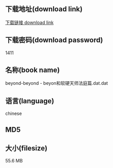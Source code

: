 ## 下载地址(download link)
[下载链接 download link](https://tutu365.netlify.app/?s=beyond-beyond+-+beyon%E5%92%8C%E8%BD%AF%E7%A1%AC%E5%A4%A9%E5%B8%88%E6%B3%95%E5%BA%AD%E7%AF%87.dat)

## 下载密码(download password)
1411

## 名称(book name)
beyond-beyond - beyon和软硬天师法庭篇.dat.dat

## 语言(language)
chinese

## MD5


## 大小(filesize)
55.6 MB
